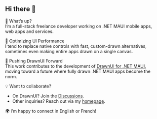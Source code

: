 ## Hi there 👋

🚀 What’s up?  
I’m a full-stack freelance developer working on .NET MAUI mobile apps, web apps and services.

🔹 Optimizing UI Performance  
I tend to replace native controls with fast, custom-drawn alternatives, sometimes even making entire apps drawn on a single canvas.

🎨 Pushing DrawnUI Forward  
This work contributes to the development of [DrawnUI for .NET MAUI](https://github.com/taublast/DrawnUi.Maui), moving toward a future where fully drawn .NET MAUI apps become the norm.

💡 Want to collaborate?

* On DrawnUI? Join the [Discussions](https://github.com/taublast/DrawnUi.Maui/discussions).
* Other inquiries? Reach out via my [homepage](https://taublast.github.io/about).
  
🌍 I’m happy to connect in English or French!
